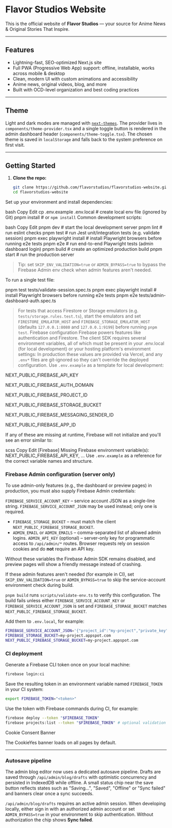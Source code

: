 # Flavor Studios Website

This is the official website of **Flavor Studios** — your source for Anime News & Original Stories That Inspire.

---

## Features

- Lightning-fast, SEO-optimized Next.js site
- Full PWA (Progressive Web App) support: offline, installable, works across mobile & desktop
- Clean, modern UI with custom animations and accessibility
- Anime news, original videos, blog, and more
- Built with OCD-level organization and best coding practices

---
## Theme

Light and dark modes are managed with [`next-themes`](https://github.com/pacocoursey/next-themes).
The provider lives in `components/theme-provider.tsx` and a single toggle button
is rendered in the admin dashboard header (`components/theme-toggle.tsx`).
The chosen theme is saved in `localStorage` and falls back to the system
preference on first visit.

---

## Getting Started

1. **Clone the repo:**
   ```bash
   git clone https://github.com/flavorstudios/flavorstudios-website.git
   cd flavorstudios-website
Set up your environment and install dependencies:

bash
Copy
Edit
cp .env.example .env.local  # create local env file (ignored by Git)
pnpm install  # or `npm install`
Common development scripts:

bash
Copy
Edit
pnpm dev    # start the local development server
pnpm lint   # run eslint checks
pnpm test   # run Jest unit/integration tests (e.g. validate session)
pnpm exec playwright install  # install Playwright browsers before running e2e tests
pnpm e2e    # run end-to-end Playwright tests (admin dashboard login)
pnpm build  # create an optimized production build
pnpm start  # run the production server

> Tip: set `SKIP_ENV_VALIDATION=true` or `ADMIN_BYPASS=true` to bypass the
> Firebase Admin env check when admin features aren't needed.

To run a single test file:

pnpm test tests/validate-session.spec.ts
pnpm exec playwright install  # install Playwright browsers before running e2e tests
pnpm e2e tests/admin-dashboard-auth.spec.ts
> For tests that access Firestore or Storage emulators (e.g. `tests/storage.rules.test.ts`), start the emulators and set `FIRESTORE_EMULATOR_HOST` and `FIREBASE_STORAGE_EMULATOR_HOST` (defaults `127.0.0.1:8080` and `127.0.0.1:9199`) before running `pnpm test`.
Firebase configuration
Firebase powers features like authentication and Firestore. The client SDK
requires several environment variables, all of which must be present in your
.env.local (for local development) or your hosting platform's environment
settings:
In production these values are provided via Vercel, and any `.env*`
files are git-ignored so they can't override the deployed configuration. Use
`.env.example` as a template for local development:

NEXT_PUBLIC_FIREBASE_API_KEY

NEXT_PUBLIC_FIREBASE_AUTH_DOMAIN

NEXT_PUBLIC_FIREBASE_PROJECT_ID

NEXT_PUBLIC_FIREBASE_STORAGE_BUCKET

NEXT_PUBLIC_FIREBASE_MESSAGING_SENDER_ID

NEXT_PUBLIC_FIREBASE_APP_ID

If any of these are missing at runtime, Firebase will not initialize and you'll
see an error similar to:

scss
Copy
Edit
[Firebase] Missing Firebase environment variable(s): NEXT_PUBLIC_FIREBASE_API_KEY, ...
Use `.env.example` as a reference for the correct variable names and structure.

### Firebase Admin configuration (server only)

To use admin-only features (e.g., the dashboard or preview pages) in production,
you must also supply Firebase Admin credentials:

`FIREBASE_SERVICE_ACCOUNT_KEY` – service account JSON as a single-line string. `FIREBASE_SERVICE_ACCOUNT_JSON` may be used instead; only one is required.
- `FIREBASE_STORAGE_BUCKET` – must match the client `NEXT_PUBLIC_FIREBASE_STORAGE_BUCKET`.
- `ADMIN_EMAIL` or `ADMIN_EMAILS` – comma-separated list of allowed admin logins.
`ADMIN_API_KEY` (optional) – server-only key for programmatic access to `/api/admin/*` routes. Browser requests rely on session cookies and do **not** require an API key.

Without these variables the Firebase Admin SDK remains disabled, and preview pages
will show a friendly message instead of crashing.

If these admin features aren't needed (for example in CI), set
`SKIP_ENV_VALIDATION=true` or `ADMIN_BYPASS=true` to skip the service-account
environment check during build.

`pnpm build` runs `scripts/validate-env.ts` to verify this configuration. The build
fails unless either `FIREBASE_SERVICE_ACCOUNT_KEY` or `FIREBASE_SERVICE_ACCOUNT_JSON`
is set and `FIREBASE_STORAGE_BUCKET` matches `NEXT_PUBLIC_FIREBASE_STORAGE_BUCKET`.

Add them to `.env.local`, for example:

```bash
FIREBASE_SERVICE_ACCOUNT_JSON='{"project_id":"my-project","private_key":"-----BEGIN PRIVATE KEY-----\n...\n-----END PRIVATE KEY-----\n","client_email":"firebase-adminsdk@my-project.iam.gserviceaccount.com"}'
FIREBASE_STORAGE_BUCKET=my-project.appspot.com
NEXT_PUBLIC_FIREBASE_STORAGE_BUCKET=my-project.appspot.com
```

### CI deployment

Generate a Firebase CLI token once on your local machine:

```bash
firebase login:ci
```

Save the resulting token in an environment variable named `FIREBASE_TOKEN` in your CI system:

```bash
export FIREBASE_TOKEN="<token>"
```

Use the token with Firebase commands during CI, for example:

```bash
firebase deploy --token "$FIREBASE_TOKEN"
firebase projects:list --token "$FIREBASE_TOKEN" # optional validation
```

Cookie Consent Banner

The CookieYes banner loads on all pages by default.

---

### Autosave pipeline

The admin blog editor now uses a dedicated autosave pipeline. Drafts are saved through `/api/admin/blog/drafts` with optimistic concurrency and persisted in IndexedDB while offline. A small status chip near the save button reflects states such as "Saving…", "Saved", "Offline" or "Sync failed" and banners clear once a sync succeeds.

`/api/admin/blog/drafts` requires an active admin session. When developing locally, either sign in with an authorized admin account or set `ADMIN_BYPASS=true` in your environment to skip authentication. Without authorization the chip shows **Sync failed**.


